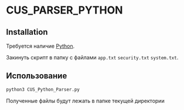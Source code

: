 # CUS_PARSER_PYTHON

## Installation

Требуется наличие [Python](https://www.python.org/).

Закинуть скрипт в папку с файлами ``app.txt`` ``security.txt`` ``system.txt``.

## Использование

```sh
python3 CUS_Python_Parser.py
```
Полученные файлы будут лежать в папке текущей директории
